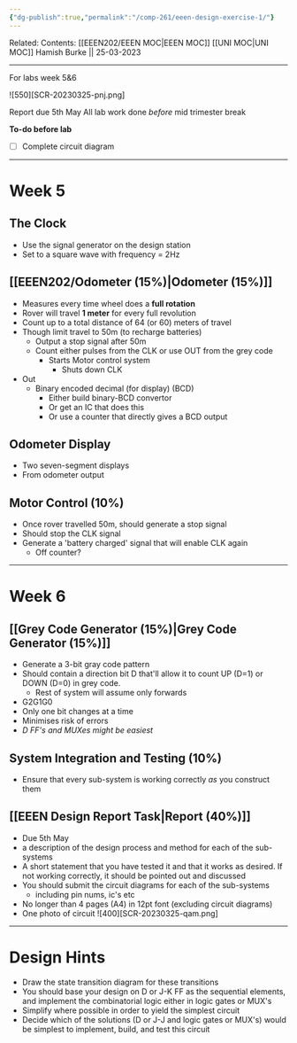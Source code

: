```yaml
---
{"dg-publish":true,"permalink":"/comp-261/eeen-design-exercise-1/"}
---
```


Related: 
Contents: [[EEEN202/EEEN MOC\|EEEN MOC]]
[[UNI MOC\|UNI MOC]]
Hamish Burke || 25-03-2023
***
For labs week 5&6

![550][SCR-20230325-pnj.png]

Report due 5th May
All lab work done *before* mid trimester break


**To-do before lab**
- [ ] Complete circuit diagram


***

# Week 5

## The Clock

- Use the signal generator on the design station
- Set to a square wave with frequency = 2Hz

## [[EEEN202/Odometer (15%)\|Odometer (15%)]]

- Measures every time wheel does a **full rotation**
- Rover will travel **1 meter** for every full revolution
- Count up to a total distance of 64 (or 60) meters of travel
- Though limit travel to 50m (to recharge batteries)
	- Output a stop signal after 50m
	- Count either pulses from the CLK or use OUT from the grey code
		- Starts Motor control system
			- Shuts down CLK
- Out
	- Binary encoded decimal (for display) (BCD)
		- Either build binary-BCD convertor
		- Or get an IC that does this
		- Or use a counter that directly gives a BCD output

## Odometer Display

- Two seven-segment displays
- From odometer output

## Motor Control (10%)

- Once rover travelled 50m, should generate a stop signal
- Should stop the CLK signal 
- Generate a 'battery charged' signal that will enable CLK again
	- Off counter?


***

# Week 6

## [[Grey Code Generator (15%)\|Grey Code Generator (15%)]]

- Generate a 3-bit gray code pattern
- Should contain a direction bit D that'll allow it to count UP (D=1) or DOWN (D=0) in grey code.
	- Rest of system will assume only forwards
- G2G1G0
- Only one bit changes at a time
- Minimises risk of errors
- *D FF's and MUXes might be easiest*

## System Integration and Testing (10%)

- Ensure that every sub-system is working correctly *as* you construct them

## [[EEEN Design Report Task\|Report (40%)]]

- Due 5th May
- a description of the design process and method for each of the sub-systems
- A short statement that you have tested it and that it works as desired. If not working correctly, it should be pointed out and discussed
- You should submit the circuit diagrams for each of the sub-systems
	- including pin nums, ic's etc
- No longer than 4 pages (A4) in 12pt font (excluding circuit diagrams)
- One photo of circuit 
![400][SCR-20230325-qam.png]


***

# Design Hints

- Draw the state transition diagram for these transitions
- You should base your design on D or J-K FF as the sequential elements, and implement the combinatorial logic either in logic gates or MUX's
- Simplify where possible in order to yield the simplest circuit
- Decide which of the solutions (D or J-J and logic gates or MUX's) would be simplest to implement, build, and test this circuit






